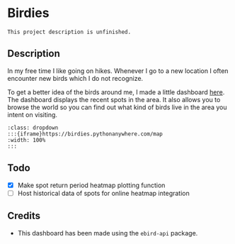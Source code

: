 
# Birdies

```{warning}WIP
This project description is unfinished.
```

## Description
In my free time I like going on hikes. Whenever I go to a new location I often encounter new birds which I do not recognize.

To get a better idea of the birds around me, I made a little dashboard [here](https://birdies.pythonanywhere.com/map). The dashboard displays the recent spots in the area. It also allows you to browse the world so you can find out what kind of birds live in the area you intent on visiting.

```{seealso} Demo
:class: dropdown
:::{iframe}https://birdies.pythonanywhere.com/map
:width: 100%
:::
```

## Todo
- [x] Make spot return period heatmap plotting function
- [ ] Host historical data of spots for online heatmap integration

## Credits
- This dashboard has been made using the `ebird-api` package.